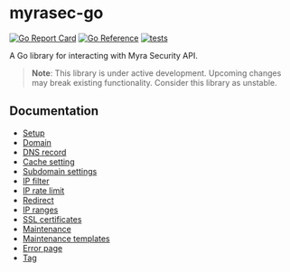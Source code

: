 # myrasec-go

[![Go Report Card](https://goreportcard.com/badge/github.com/Myra-Security-GmbH/myrasec-go)](https://goreportcard.com/report/github.com/Myra-Security-GmbH/myrasec-go)
[![Go Reference](https://pkg.go.dev/badge/github.com/Myra-Security-GmbH/myrasec-go.svg)](https://pkg.go.dev/github.com/Myra-Security-GmbH/myrasec-go)
[![tests](https://github.com/Myra-Security-GmbH/myrasec-go/actions/workflows/test.yml/badge.svg)](https://github.com/Myra-Security-GmbH/myrasec-go/actions/workflows/test.yml)

A Go library for interacting with Myra Security API.

> **Note**: This library is under active development. 
> Upcoming changes may break existing functionality.
> Consider this library as unstable.

## Documentation
- [Setup](./docs/setup.md)
- [Domain](./docs/domain.md)
- [DNS record](./docs/dns_record.md)
- [Cache setting](./docs/cache_setting.md)
- [Subdomain settings](./docs/subdomain_settings.md)
- [IP filter](./docs/ip_filter.md)
- [IP rate limit](./docs/ratelimit.md)
- [Redirect](./docs/redirect.md)
- [IP ranges](./docs/ip_range.md)
- [SSL certificates](./docs/ssl.md)
- [Maintenance](./docs/maintenance.md)
- [Maintenance templates](./docs/maintenance_template.md)
- [Error page](./docs/error_page.md)
- [Tag](./docs/tag.md)